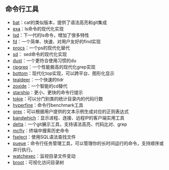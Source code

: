 ## 命令行工具

- [bat](https://github.com/sharkdp/bat)：cat的类似版本，提供了语法高亮和git集成
- [exa](https://github.com/ogham/exa)：ls命令的现代化实现
- [lsd](https://github.com/Peltoche/lsd)：下一代的ls命令，增加了很多特性
- [fd](https://github.com/sharkdp/fd)：一个简单、快速、对用户友好的find实现
- [procs](https://github.com/dalance/procs)：一个ps的现代化替代
- [sd](https://github.com/chmln/sd)： sed命令的现代化实现
- [dust](https://github.com/bootandy/dust)：一个更符合使用习惯的du
- [ripgrep](https://github.com/BurntSushi/ripgrep)：一个性能极高的现代化grep实现
- [bottom](https://github.com/ClementTsang/bottom)：现代化top实现，可以跨平台、图形化显示
- [tealdeer](https://github.com/dbrgn/tealdeer)：一个快速的tldr
- [zoxide](https://github.com/ajeetdsouza/zoxide)：一个智能的cd替代
- [starship](https://github.com/starship/starship)：更小、更快的命令行提示
- [tokie](https://github.com/XAMPPRocky/tokei)：可以分门别类的统计目录内的代码行数
- [hyperfine](https://github.com/sharkdp/hyperfine)：命令行benchmark工具
- [grex](https://github.com/pemistahl/grex)：可以根据用户提供的文本示例生成对应的正则表达式
- [bandwhich](https://github.com/imsnif/bandwhich)：显示进程、连接、远程IP的客户端实用工具
- [delta](https://github.com/dandavison/delta)：一个git展示工具，支持语法高亮、代码比对、grep
- [mcfly](https://github.com/cantino/mcfly)：终端中搜索历史命令
- [fselect](https://github.com/jhspetersson/fselect)：使用SQL语法查找文件
- [pueue](https://github.com/nukesor/pueue)：命令行任务管理工具，可以管理你的长时间运行的命令，支持顺序或并行执行。
- [watchexec](https://github.com/watchexec/watchexec)：监视目录文件变动
- [broot](https://github.com/Canop/broot)：可视化访问目录树